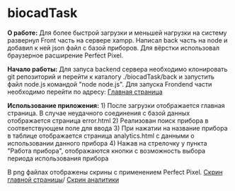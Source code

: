 # biocadTask

**О работе:** Для более быстрой загрузки и меньшей нагрузки на систему развернул Front часть на сервере xampp.
Написал back часть на node и добавил к ней json файл с базой приборов. Для вёрстки использовал браузерное расширение Perfect Pixel.

**Начало работы:** Для запуса backend сервера необходимо клонировать git репозиторий и перейти к каталогу ./biocadTask/back и запустить файл node.js командой "node node.js". Для запуска Frondend части необходимо перейти по адресу:  [Главная страница](https://llladno.github.io/biocadTask/public/main.html)

**Использование приложения:** 1) После загрузки отображается главная страница. В случае неудачного соединения с базой данных отображается страница error.html
2) Реализован поиск прибора в соответствующем поле для ввода
3) При нажатии на название прибора в таблице отображается страница analytics.html с данными о использовании данного прибора
4) Нажав на стрелочку у пункта "Работа прибора", отображаются кнопки с возможность выбора периода использования прибора

В png файлах отображены скрины с применением Perfect Pixel. [Скрин главной страницы](https://llladno.github.io/biocadTask/%D0%93%D0%BB%D0%B0%D0%B2%D0%BD%D0%B0%D1%8F_%D0%A1%D1%82%D1%80%D0%B0%D0%BD%D0%B8%D1%86%D0%B0_PixcelPerfect.png)/
[Скрин аналитики](https://llladno.github.io/biocadTask/%D0%90%D0%BD%D0%B0%D0%BB%D0%B8%D1%82%D0%B8%D0%BA%D0%B0_PixcelPerfect.png)
